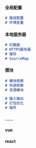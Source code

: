 #### 全局配置

```markdown
# 路径配置
# 环境变量
```

#### 本地服务器

```markdown
# 拦截器
# HTTPS服务器
# 缓存
# SourceMap
```

#### 模块

```markdown
# 模块依赖
# 外部依赖
# 资源模块
```

```markdown
# 输入输出
# 打包优化
# 插件
```

#### ......

#### vue

#### react
